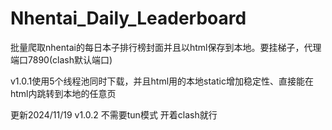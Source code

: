 # Nhentai_Daily_Leaderboard

批量爬取nhentai的每日本子排行榜封面并且以html保存到本地。要挂梯子，代理端口7890(clash默认端口)

v1.0.1使用5个线程池同时下载，并且html用的本地static增加稳定性、直接能在html内跳转到本地的任意页

更新2024/11/19 v1.0.2 不需要tun模式 开着clash就行
